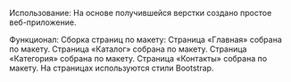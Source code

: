 Использование:
На основе получившейся верстки создано простое веб-приложение.

Функционал: 
Сборка страниц по макету:
Страница «Главная» собрана по макету.
Страница «Каталог» собрана по макету.
Страница «Категория» собрана по макету.
Страница «Контакты» собрана по макету.
На страницах используются стили Bootstrap.
